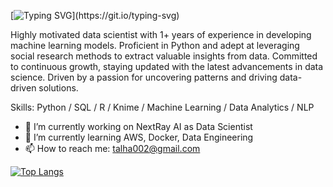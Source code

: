 [![Typing SVG](https://readme-typing-svg.demolab.com?font=Fira+Code&pause=600&color=37FD12&center=true&width=460&lines=Greetings%2C+fellow+code+wrangler!+;May+your+syntax+always+be+error-free%2C;and+your+bugs+be+extinct.;Happy+coding.)](https://git.io/typing-svg)

Highly motivated data scientist with 1+ years of experience in developing machine learning models. Proficient in Python and adept at leveraging social research methods to extract valuable insights from data. Committed to continuous growth, staying updated with the latest advancements in data science. Driven by a passion for uncovering patterns and driving data-driven solutions.

Skills: Python / SQL / R / Knime / Machine Learning / Data Analytics / NLP

- 🔭 I’m currently working on NextRay AI as Data Scientist 
- 🌱 I’m currently learning AWS, Docker, Data Engineering 
- 📫 How to reach me: talha002@gmail.com

[![Top Langs](https://github-readme-stats.vercel.app/api/top-langs/?username=talha002)](https://github.com/talha002/github-readme-stats)
